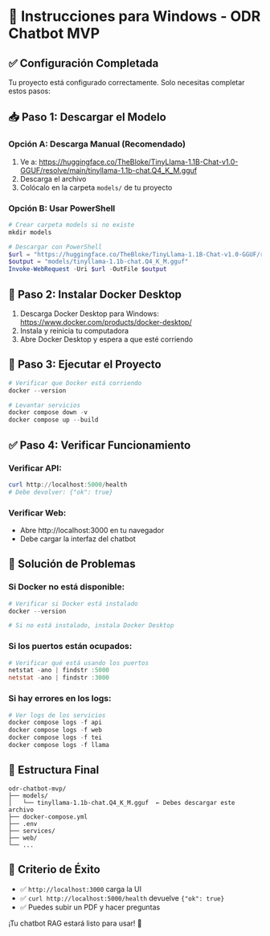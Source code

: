 # 🚀 Instrucciones para Windows - ODR Chatbot MVP

## ✅ Configuración Completada

Tu proyecto está configurado correctamente. Solo necesitas completar estos pasos:

## 📥 Paso 1: Descargar el Modelo

### Opción A: Descarga Manual (Recomendado)
1. Ve a: https://huggingface.co/TheBloke/TinyLlama-1.1B-Chat-v1.0-GGUF/resolve/main/tinyllama-1.1b-chat.Q4_K_M.gguf
2. Descarga el archivo
3. Colócalo en la carpeta `models/` de tu proyecto

### Opción B: Usar PowerShell
```powershell
# Crear carpeta models si no existe
mkdir models

# Descargar con PowerShell
$url = "https://huggingface.co/TheBloke/TinyLlama-1.1B-Chat-v1.0-GGUF/resolve/main/tinyllama-1.1b-chat.Q4_K_M.gguf"
$output = "models/tinyllama-1.1b-chat.Q4_K_M.gguf"
Invoke-WebRequest -Uri $url -OutFile $output
```

## 🐳 Paso 2: Instalar Docker Desktop

1. Descarga Docker Desktop para Windows: https://www.docker.com/products/docker-desktop/
2. Instala y reinicia tu computadora
3. Abre Docker Desktop y espera a que esté corriendo

## 🚀 Paso 3: Ejecutar el Proyecto

```powershell
# Verificar que Docker está corriendo
docker --version

# Levantar servicios
docker compose down -v
docker compose up --build
```

## ✅ Paso 4: Verificar Funcionamiento

### Verificar API:
```powershell
curl http://localhost:5000/health
# Debe devolver: {"ok": true}
```

### Verificar Web:
- Abre http://localhost:3000 en tu navegador
- Debe cargar la interfaz del chatbot

## 🔧 Solución de Problemas

### Si Docker no está disponible:
```powershell
# Verificar si Docker está instalado
docker --version

# Si no está instalado, instala Docker Desktop
```

### Si los puertos están ocupados:
```powershell
# Verificar qué está usando los puertos
netstat -ano | findstr :5000
netstat -ano | findstr :3000
```

### Si hay errores en los logs:
```powershell
# Ver logs de los servicios
docker compose logs -f api
docker compose logs -f web
docker compose logs -f tei
docker compose logs -f llama
```

## 📁 Estructura Final

```
odr-chatbot-mvp/
├── models/
│   └── tinyllama-1.1b-chat.Q4_K_M.gguf  ← Debes descargar este archivo
├── docker-compose.yml
├── .env
├── services/
├── web/
└── ...
```

## 🎯 Criterio de Éxito

- ✅ `http://localhost:3000` carga la UI
- ✅ `curl http://localhost:5000/health` devuelve `{"ok": true}`
- ✅ Puedes subir un PDF y hacer preguntas

¡Tu chatbot RAG estará listo para usar! 🎉




